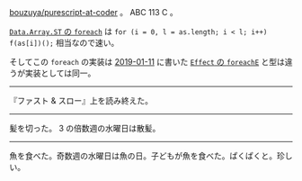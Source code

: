 [bouzuya/purescript-at-coder][] 。 ABC 113 C 。

[`Data.Array.ST` の `foreach`](https://pursuit.purescript.org/packages/purescript-st/4.0.0/docs/Control.Monad.ST#v:foreach) は `for (i = 0, l = as.length; i < l; i++) f(as[i])();` 相当なので速い。

そしてこの `foreach` の実装は [2019-01-11][] に書いた [`Effect` の `foreachE`](https://pursuit.purescript.org/packages/purescript-effect/2.0.1/docs/Effect#v:foreachE) と型は違うが実装としては同一。

---

『ファスト & スロー』上を読み終えた。

---

髪を切った。 3 の倍数週の水曜日は散髪。

---

魚を食べた。奇数週の水曜日は魚の日。子どもが魚を食べた。ぱくぱくと。珍しい。

[2019-01-11]: https://blog.bouzuya.net/2019/01/11/
[bouzuya/purescript-at-coder]: https://github.com/bouzuya/purescript-at-coder
